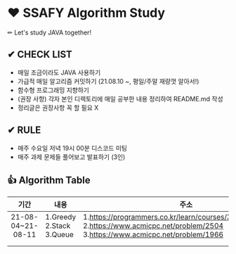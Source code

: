 # ❤ SSAFY Algorithm Study
✏ Let's study JAVA together!  
 
  
## ✔ **CHECK LIST**  
- 매일 조금이라도 JAVA 사용하기  
- 가급적 매일 알고리즘 커밋하기 (21.08.10 ~, 평일/주말 재량껏 알아서!)  
- 함수형 프로그래밍 지향하기  
- (권장 사항) 각자 본인 디렉토리에 매일 공부한 내용 정리하여 README.md 작성
- 정리글은 권장사항 꼭 할 필요 X
  
  
## ✔ **RULE**  
 - 매주 수요일 저녁 19시 00분 디스코드 미팅  
 - 매주 과제 문제들 풀어보고 발표하기 (3인)

## 👍 **Algorithm Table**  
|기간|내용|주소|
|:------:|---|---|
|21-08-04~21-08-11|1.Greedy<br>2.Stack<br>3.Queue|1.https://programmers.co.kr/learn/courses/30/lessons/42862<br>2.https://www.acmicpc.net/problem/2504 <br>3.https://www.acmicpc.net/problem/1966 |
||||
||||
